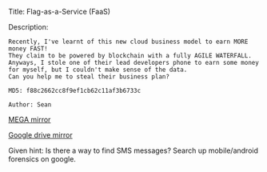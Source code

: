 Title: Flag-as-a-Service (FaaS)

Description:
```
Recently, I've learnt of this new cloud business model to earn MORE money FAST! 
They claim to be powered by blockchain with a fully AGILE WATERFALL. 
Anyways, I stole one of their lead developers phone to earn some money for myself, but I couldn't make sense of the data. 
Can you help me to steal their business plan?

MD5: f88c2662cc8f9ef1cb62c11af3b6733c

Author: Sean
```

[MEGA mirror](https://mega.nz/file/KY40QTJC#PHe21W4jZlbismSR3_FCLs0TmRrzy9Ys1VbXt_w-1Yw)

[Google drive mirror](https://drive.google.com/file/d/1zf8o08evtCDJnyF-kVewfFpNHFsUgpWA/view?usp=sharing)

Given hint: Is there a way to find SMS messages? Search up mobile/android forensics on google.
